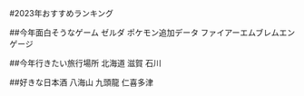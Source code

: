 #2023年おすすめランキング

##今年面白そうなゲーム
ゼルダ
ポケモン追加データ
ファイアーエムブレムエンゲージ

##今年行きたい旅行場所
北海道
滋賀
石川

##好きな日本酒
八海山
九頭龍
仁喜多津


